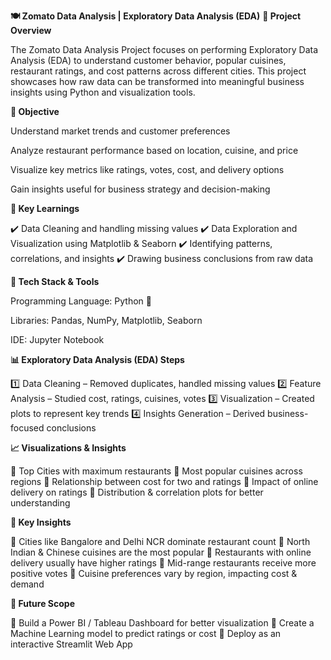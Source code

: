 **🍽️ Zomato Data Analysis | Exploratory Data Analysis (EDA)**
**📌 Project Overview**

The Zomato Data Analysis Project focuses on performing Exploratory Data Analysis (EDA) to understand customer behavior, popular cuisines, restaurant ratings, and cost patterns across different cities.
This project showcases how raw data can be transformed into meaningful business insights using Python and visualization tools.

**🎯 Objective**

Understand market trends and customer preferences

Analyze restaurant performance based on location, cuisine, and price

Visualize key metrics like ratings, votes, cost, and delivery options

Gain insights useful for business strategy and decision-making

**🧠 Key Learnings**

✔️ Data Cleaning and handling missing values
✔️ Data Exploration and Visualization using Matplotlib & Seaborn
✔️ Identifying patterns, correlations, and insights
✔️ Drawing business conclusions from raw data

**🧰 Tech Stack & Tools**

Programming Language: Python 🐍

Libraries: Pandas, NumPy, Matplotlib, Seaborn

IDE: Jupyter Notebook

**📊 Exploratory Data Analysis (EDA) Steps**

1️⃣ Data Cleaning – Removed duplicates, handled missing values
2️⃣ Feature Analysis – Studied cost, ratings, cuisines, votes
3️⃣ Visualization – Created plots to represent key trends
4️⃣ Insights Generation – Derived business-focused conclusions

**📈 Visualizations & Insights**

📍 Top Cities with maximum restaurants
📍 Most popular cuisines across regions
📍 Relationship between cost for two and ratings
📍 Impact of online delivery on ratings
📍 Distribution & correlation plots for better understanding

**🧾 Key Insights**

🔹 Cities like Bangalore and Delhi NCR dominate restaurant count
🔹 North Indian & Chinese cuisines are the most popular
🔹 Restaurants with online delivery usually have higher ratings
🔹 Mid-range restaurants receive more positive votes
🔹 Cuisine preferences vary by region, impacting cost & demand

**🚀 Future Scope**

🔹 Build a Power BI / Tableau Dashboard for better visualization
🔹 Create a Machine Learning model to predict ratings or cost
🔹 Deploy as an interactive Streamlit Web App
